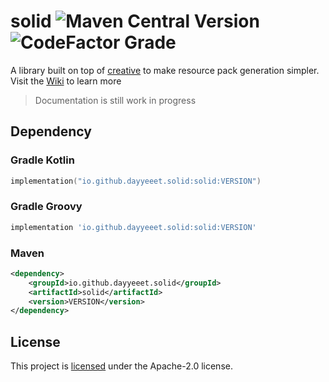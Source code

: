 # solid ![Maven Central Version](https://img.shields.io/maven-central/v/io.github.dayyeeet.solid/solid?style=flat) ![CodeFactor Grade](https://img.shields.io/codefactor/grade/github/dayyeeet/solid?style=flat)
A library built on top of [creative](https://) to make resource pack generation simpler.
Visit the [Wiki]() to learn more

> Documentation is still work in progress

## Dependency

### Gradle Kotlin
```kt
implementation("io.github.dayyeeet.solid:solid:VERSION")
```
### Gradle Groovy
```groovy
implementation 'io.github.dayyeeet.solid:solid:VERSION'
```

### Maven
```xml
<dependency>
    <groupId>io.github.dayyeeet.solid</groupId>
    <artifactId>solid</artifactId>
    <version>VERSION</version>
</dependency>
```

## License
This project is [licensed](LICENSE) under the Apache-2.0 license.